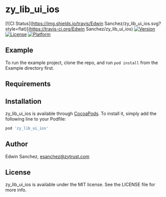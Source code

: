 # zy_lib_ui_ios

[![CI Status](https://img.shields.io/travis/Edwin Sanchez/zy_lib_ui_ios.svg?style=flat)](https://travis-ci.org/Edwin Sanchez/zy_lib_ui_ios)
[![Version](https://img.shields.io/cocoapods/v/zy_lib_ui_ios.svg?style=flat)](https://cocoapods.org/pods/zy_lib_ui_ios)
[![License](https://img.shields.io/cocoapods/l/zy_lib_ui_ios.svg?style=flat)](https://cocoapods.org/pods/zy_lib_ui_ios)
[![Platform](https://img.shields.io/cocoapods/p/zy_lib_ui_ios.svg?style=flat)](https://cocoapods.org/pods/zy_lib_ui_ios)

## Example

To run the example project, clone the repo, and run `pod install` from the Example directory first.

## Requirements

## Installation

zy_lib_ui_ios is available through [CocoaPods](https://cocoapods.org). To install
it, simply add the following line to your Podfile:

```ruby
pod 'zy_lib_ui_ios'
```

## Author

Edwin Sanchez, esanchez@zytrust.com

## License

zy_lib_ui_ios is available under the MIT license. See the LICENSE file for more info.
